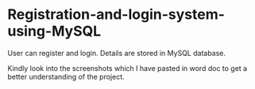 # Registration-and-login-system-using-MySQL
User can register and login. Details are stored in MySQL database.


Kindly look into the screenshots which I have pasted in word doc to get a better understanding of the project.
